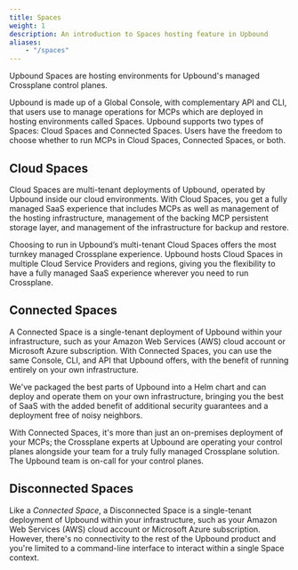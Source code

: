 ```yaml
---
title: Spaces
weight: 1
description: An introduction to Spaces hosting feature in Upbound
aliases:
    - "/spaces"
---
```


Upbound Spaces are hosting environments for Upbound's managed Crossplane control planes. 

Upbound is made up of a Global Console, with complementary API and CLI, that users use to manage operations for MCPs which are deployed in hosting environments called Spaces. Upbound supports two types of Spaces: Cloud Spaces and Connected Spaces. Users have the freedom to choose whether to run MCPs in Cloud Spaces, Connected Spaces, or both.

## Cloud Spaces

Cloud Spaces are multi-tenant deployments of Upbound, operated by Upbound inside our cloud environments. With Cloud Spaces, you get a fully managed SaaS experience that includes MCPs as well as management of the hosting infrastructure, management of the backing MCP persistent storage layer, and management of the infrastructure for backup and restore.

Choosing to run in Upbound’s multi-tenant Cloud Spaces offers the most turnkey managed Crossplane experience. Upbound hosts Cloud Spaces in multiple Cloud Service Providers and regions, giving you the flexibility to have a fully managed SaaS experience wherever you need to run Crossplane. 

## Connected Spaces

A Connected Space is a single-tenant deployment of Upbound within your infrastructure, such as your Amazon Web Services (AWS) cloud account or Microsoft Azure subscription. With Connected Spaces, you can use the same Console, CLI, and API that Upbound offers, with the benefit of running entirely on your own infrastructure.

We've packaged the best parts of Upbound into a Helm chart and can deploy and operate them on your own infrastructure, bringing you the best of SaaS with the added benefit of additional security guarantees and a deployment free of noisy neighbors.

With Connected Spaces, it's more than just an on-premises deployment of your MCPs; the Crossplane experts at Upbound are operating your control planes alongside your team for a truly fully managed Crossplane solution. The Upbound team is on-call for your control planes.

## Disconnected Spaces

Like a _Connected Space_, a Disconnected Space is a single-tenant deployment of Upbound within your infrastructure, such as your Amazon Web Services (AWS) cloud account or Microsoft Azure subscription. However, there's no connectivity to the rest of the Upbound product and you're limited to a command-line interface to interact within a single Space context.
